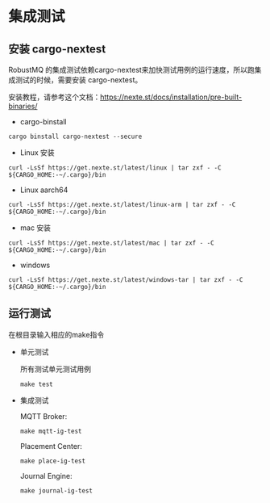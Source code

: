 # 集成测试
## 安装 cargo-nextest
RobustMQ 的集成测试依赖cargo-nextest来加快测试用例的运行速度，所以跑集成测试的时候，需要安装 cargo-nextest。

安装教程，请参考这个文档：https://nexte.st/docs/installation/pre-built-binaries/

- cargo-binstall
```
cargo binstall cargo-nextest --secure
```

- Linux 安装
```
curl -LsSf https://get.nexte.st/latest/linux | tar zxf - -C ${CARGO_HOME:-~/.cargo}/bin
```

- Linux aarch64
```
curl -LsSf https://get.nexte.st/latest/linux-arm | tar zxf - -C ${CARGO_HOME:-~/.cargo}/bin
```

- mac 安装
```
curl -LsSf https://get.nexte.st/latest/mac | tar zxf - -C ${CARGO_HOME:-~/.cargo}/bin
```

- windows

```
curl -LsSf https://get.nexte.st/latest/windows-tar | tar zxf - -C ${CARGO_HOME:-~/.cargo}/bin
```

## 运行测试

在根目录输入相应的make指令

- 单元测试

  所有测试单元测试用例
  ```
  make test
  ```

- 集成测试

  MQTT Broker:
  ```
  make mqtt-ig-test
  ```

  Placement Center:
  ```
  make place-ig-test
  ```

  Journal Engine:
  ```
  make journal-ig-test
  ```

